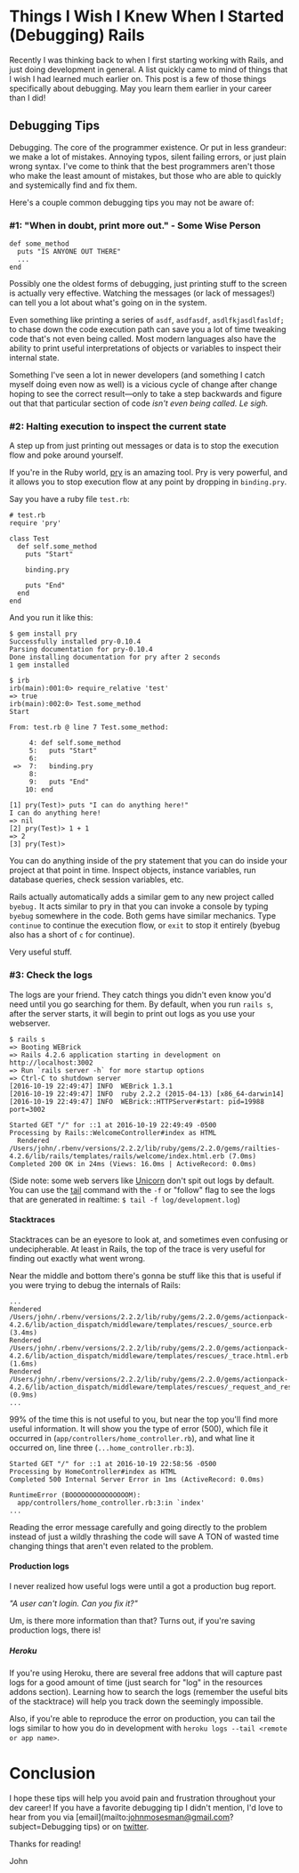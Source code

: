 # Things I Wish I Knew When I Started (Debugging) Rails

Recently I was thinking back to when I first starting working with Rails, and just doing development in general. A list quickly came to mind of things that I wish I had learned much earlier on. This post is a few of those things specifically about debugging. May you learn them earlier in your career than I did!

## Debugging Tips

Debugging. The core of the programmer existence. Or put in less grandeur: we make a lot of mistakes. Annoying typos, silent failing errors, or just plain wrong syntax. I've come to think that the best programmers aren't those who make the least amount of mistakes, but those who are able to quickly and systemically find and fix them.

Here's a couple common debugging tips you may not be aware of:

### #1: "When in doubt, print more out." - Some Wise Person

```
def some_method
  puts "IS ANYONE OUT THERE"
  ...
end
```

Possibly one the oldest forms of debugging, just printing stuff to the screen is actually very effective. Watching the messages (or lack of messages!) can tell you a lot about what's going on in the system.

Even something like printing a series of `asdf`, `asdfasdf`, `asdlfkjasdlfasldf;` to chase down the code execution path can save you a lot of time tweaking code that's not even being called. Most modern languages also have the ability to print useful interpretations of objects or variables to inspect their internal state.

Something I've seen a lot in newer developers (and something I catch myself doing even now as well) is a vicious cycle of change after change hoping to see the correct result—only to take a step backwards and figure out that that particular section of code _isn't even being called. Le sigh._

### #2: Halting execution to inspect the current state 

A step up from just printing out messages or data is to stop the execution flow and poke around yourself. 

If you're in the Ruby world, [pry](http://pryrepl.org/) is an amazing tool. Pry is very powerful, and it allows you to stop execution flow at any point by dropping in `binding.pry`.

Say you have a ruby file `test.rb`:

```
# test.rb
require 'pry'

class Test
  def self.some_method
    puts "Start"
    
    binding.pry
    
    puts "End"
  end
end
```

And you run it like this:

```
$ gem install pry
Successfully installed pry-0.10.4
Parsing documentation for pry-0.10.4
Done installing documentation for pry after 2 seconds
1 gem installed

$ irb
irb(main):001:0> require_relative 'test'
=> true
irb(main):002:0> Test.some_method
Start

From: test.rb @ line 7 Test.some_method:

     4: def self.some_method
     5:   puts "Start"
     6:
 =>  7:   binding.pry
     8:
     9:   puts "End"
    10: end

[1] pry(Test)> puts "I can do anything here!"
I can do anything here!
=> nil
[2] pry(Test)> 1 + 1
=> 2
[3] pry(Test)>
```

You can do anything inside of the pry statement that you can do inside your project at that point in time. Inspect objects, instance variables, run database queries, check session variables, etc.

Rails actually automatically adds a similar gem to any new project called `byebug.` It acts similar to pry in that you can invoke a console by typing `byebug` somewhere in the code. Both gems have similar mechanics. Type `continue` to continue the execution flow, or `exit` to stop it entirely (byebug also has a short of `c` for continue).

Very useful stuff.

### #3: Check the logs

The logs are your friend. They catch things you didn't even know you'd need until you go searching for them. By default, when you run `rails s`, after the server starts, it will begin to print out logs as you use your webserver.

```
$ rails s
=> Booting WEBrick
=> Rails 4.2.6 application starting in development on http://localhost:3002
=> Run `rails server -h` for more startup options
=> Ctrl-C to shutdown server
[2016-10-19 22:49:47] INFO  WEBrick 1.3.1
[2016-10-19 22:49:47] INFO  ruby 2.2.2 (2015-04-13) [x86_64-darwin14]
[2016-10-19 22:49:47] INFO  WEBrick::HTTPServer#start: pid=19988 port=3002

Started GET "/" for ::1 at 2016-10-19 22:49:49 -0500
Processing by Rails::WelcomeController#index as HTML
  Rendered /Users/john/.rbenv/versions/2.2.2/lib/ruby/gems/2.2.0/gems/railties-4.2.6/lib/rails/templates/rails/welcome/index.html.erb (7.0ms)
Completed 200 OK in 24ms (Views: 16.0ms | ActiveRecord: 0.0ms)
```

(Side note: some web servers like [Unicorn](http://unicorn.bogomips.org/) don't spit out logs by default. You can use the [tail](https://en.wikipedia.org/wiki/Tail_(Unix)) command with the `-f` or "follow" flag to see the logs that are generated in realtime: `$ tail -f log/development.log`)

#### Stacktraces 

Stacktraces can be an eyesore to look at, and sometimes even confusing or undecipherable. At least in Rails, the top of the trace is very useful for finding out exactly what went wrong.

Near the middle and bottom there's gonna be stuff like this that is useful if you were trying to debug the internals of Rails:

```
...
Rendered /Users/john/.rbenv/versions/2.2.2/lib/ruby/gems/2.2.0/gems/actionpack-4.2.6/lib/action_dispatch/middleware/templates/rescues/_source.erb (3.4ms)
Rendered /Users/john/.rbenv/versions/2.2.2/lib/ruby/gems/2.2.0/gems/actionpack-4.2.6/lib/action_dispatch/middleware/templates/rescues/_trace.html.erb (1.6ms)
Rendered /Users/john/.rbenv/versions/2.2.2/lib/ruby/gems/2.2.0/gems/actionpack-4.2.6/lib/action_dispatch/middleware/templates/rescues/_request_and_response.html.erb (0.9ms)
...
```

99% of the time this is not useful to you, but near the top you'll find more useful information. It will show you the type of error (500), which file it occurred in (`app/controllers/home_controller.rb`), and what line it occurred on, line three (`...home_controller.rb:3`).

```
Started GET "/" for ::1 at 2016-10-19 22:58:56 -0500
Processing by HomeController#index as HTML
Completed 500 Internal Server Error in 1ms (ActiveRecord: 0.0ms)

RuntimeError (BOOOOOOOOOOOOOOOM):
  app/controllers/home_controller.rb:3:in `index'
...
```

Reading the error message carefully and going directly to the problem instead of just a wildly thrashing the code will save A TON of wasted time changing things that aren't even related to the problem.

#### Production logs

I never realized how useful logs were until a got a production bug report. 

*"A user can't login. Can you fix it?"*

Um, is there more information than that? Turns out, if you're saving production logs, there is!

##### Heroku

If you're using Heroku, there are several free addons that will capture past logs for a good amount of time (just search for "log" in the resources addons section). Learning how to search the logs (remember the useful bits of the stacktrace) will help you track down the seemingly impossible.

Also, if you're able to reproduce the error on production, you can tail the logs similar to how you do in development with `heroku logs --tail <remote or app name>`.

# Conclusion

I hope these tips will help you avoid pain and frustration throughout your dev career! If you have a favorite debugging tip I didn't mention, I'd love to hear from you via [email](mailto:johnmosesman@gmail.com?subject=Debugging tips) or on [twitter](https://twitter.com/johnmosesman). 

Thanks for reading!

John